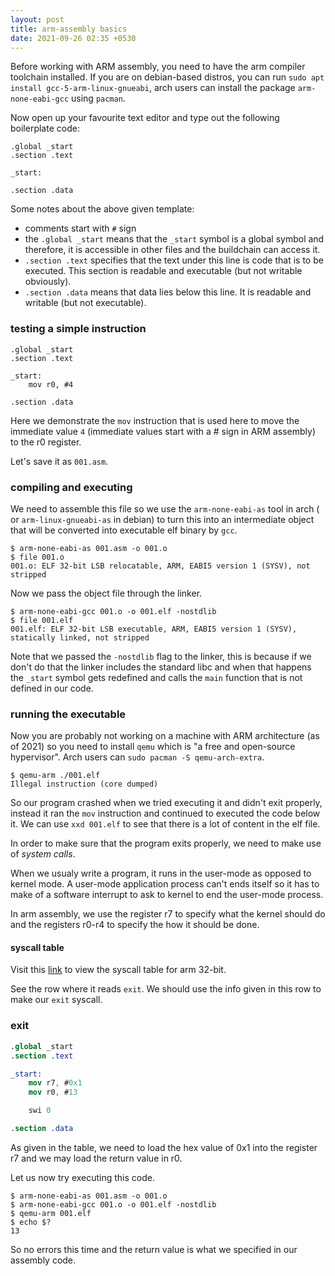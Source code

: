 ```yaml
---
layout: post
title: arm-assembly basics
date: 2021-09-26 02:35 +0530
---
```


<!-- possible syntax forms -->

Before working with ARM assembly, you need to have the arm compiler toolchain installed. If you are on debian-based distros, you can run `sudo apt install gcc-5-arm-linux-gnueabi`, arch users can install the package `arm-none-eabi-gcc` using `pacman`.

Now open up your favourite text editor and type out the following boilerplate code:
```
.global _start
.section .text

_start:

.section .data
```

Some notes about the above given template:
* comments start with `#` sign
* the `.global _start` means that the `_start` symbol is a global symbol and therefore, it is accessible in other files and the buildchain can access it.
* `.section .text` specifies that the text under this line is code that is to be executed. This section is readable and executable (but not writable obviously).
* `.section .data` means that data lies below this line. It is readable and writable (but not executable).

### testing a simple instruction

```
.global _start
.section .text

_start:
    mov r0, #4

.section .data
```

Here we demonstrate the `mov` instruction that is used here to move the immediate value `4` (immediate values start with a # sign in ARM assembly) to the r0 register.

Let's save it as `001.asm`.

### compiling and executing

We need to assemble this file so we use the `arm-none-eabi-as` tool in arch ( or `arm-linux-gnueabi-as` in debian) to turn this into an intermediate object that will be converted into executable elf binary by `gcc`.

```
$ arm-none-eabi-as 001.asm -o 001.o
$ file 001.o
001.o: ELF 32-bit LSB relocatable, ARM, EABI5 version 1 (SYSV), not stripped
```

Now we pass the object file through the linker.

```
$ arm-none-eabi-gcc 001.o -o 001.elf -nostdlib
$ file 001.elf
001.elf: ELF 32-bit LSB executable, ARM, EABI5 version 1 (SYSV), statically linked, not stripped
```

Note that we passed the `-nostdlib` flag to the linker, this is because if we don't do that the linker includes the standard libc and when that happens the `_start` symbol gets redefined and calls the `main` function that is not defined in our code.

### running the executable

Now you are probably not working on a machine with ARM architecture (as of 2021) so you need to install `qemu` which is "a free and open-source hypervisor". Arch users can `sudo pacman -S qemu-arch-extra`.

```
$ qemu-arm ./001.elf
Illegal instruction (core dumped)
```

So our program crashed when we tried executing it and didn't exit properly, instead it ran the `mov` instruction and continued to executed the code below it. We can use `xxd 001.elf` to see that there is a lot of content in the elf file.

In order to make sure that the program exits properly, we need to make use of *system calls*.

When we usualy write a program, it runs in the user-mode as opposed to kernel mode. A user-mode application process can't ends itself so it has to make of a software interrupt to ask to kernel to end the user-mode process.

In arm assembly, we use the register r7 to specify what the kernel should do and the registers r0-r4 to specify the how it should be done.

#### syscall table

Visit this [link](https://chromium.googlesource.com/chromiumos/docs/+/HEAD/constants/syscalls.md#arm-32_bit_EABI) to view the syscall table for arm 32-bit.

See the row where it reads `exit`. We should use the info given in this row to make our `exit` syscall.

### exit

```nasm
.global _start
.section .text

_start:
    mov r7, #0x1
    mov r0, #13

    swi 0

.section .data
```

As given in the table, we need to load the hex value of 0x1 into the register r7 and we may load the return value in r0.

Let us now try executing this code.

```shell
$ arm-none-eabi-as 001.asm -o 001.o
$ arm-none-eabi-gcc 001.o -o 001.elf -nostdlib
$ qemu-arm 001.elf
$ echo $?
13
```

So no errors this time and the return value is what we specified in our assembly code.

